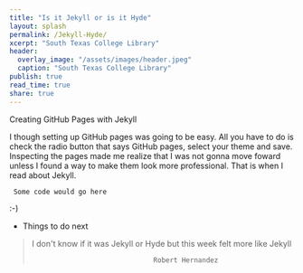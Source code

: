 ```yaml
---
title: "Is it Jekyll or is it Hyde"
layout: splash
permalink: /Jekyll-Hyde/
xcerpt: "South Texas College Library"
header:
  overlay_image: "/assets/images/header.jpeg"
  caption: "South Texas College Library"
publish: true
read_time: true
share: true
---
```


Creating GitHub Pages with Jekyll

I though setting up GitHub pages was going to be easy. All you have to do is check the radio button that says GitHub pages, select your theme and save.
Inspecting the pages made me realize that I was not gonna move foward unless I found a way to make them look more professional. That is when I read about Jekyll.


` Some code would go here`

:-)

* Things to do next

> I don't know if it was Jekyll or Hyde but this week felt more like Jekyll
>
>                                   Robert Hernandez
